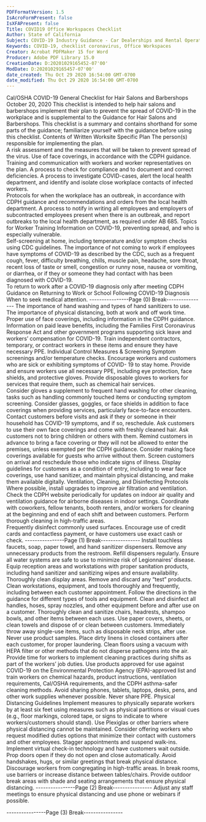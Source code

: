 ```yaml
---
PDFFormatVersion: 1.5
IsAcroFormPresent: false
IsXFAPresent: false
Title: COVID19 Office Workspaces Checklist
Author: State of California
Subject: COVID-19 Industry Guidance - Car Dealerships and Rental Operators
Keywords: COVID-19, checklist coronavirus, Office Workspaces
Creator: Acrobat PDFMaker 15 for Word
Producer: Adobe PDF Library 15.0
CreationDate: D:20201029165452-07'00'
ModDate: D:20201029165457-07'00'
date_created: Thu Oct 29 2020 16:54:00 GMT-0700
date_modified: Thu Oct 29 2020 16:54:00 GMT-0700
---
```

 
Cal/OSHA COVID-19 General Checklist 
for Hair Salons and Barbershops 
October 20, 2020 
This checklist is intended to help hair salons and barbershops implement their plan to prevent the 
spread of COVID-19 in the workplace and is supplemental to the Guidance for Hair Salons and 
Barbershops. This checklist is a summary and contains shorthand for some parts of the guidance; 
familiarize yourself with the guidance before using this checklist. 
Contents of Written Worksite Specific Plan 
  The person(s) responsible for implementing the plan.  
  A risk assessment and the measures that will be taken to prevent spread of the 
virus. 
  Use of face coverings, in accordance with the CDPH guidance. 
  Training and communication with workers and worker representatives on the 
plan. 
  A process to check for compliance and to document and correct deficiencies. 
  A process to investigate COVID-cases, alert the local health department, and 
identify and isolate close workplace contacts of infected workers.  
  Protocols for when the workplace has an outbreak, in accordance with CDPH 
guidance and recommendations and orders from the local health department. 
  A process to notify in writing all employees and employers of subcontracted 
employees present when there is an outbreak, and report outbreaks to the local 
health department, as required under AB 685. 
Topics for Worker Training 
  Information on COVID-19, preventing spread, and who is especially vulnerable.  
  Self-screening at home, including temperature and/or symptom checks using 
CDC guidelines. 
  The importance of not coming to work if employees have symptoms of COVID-19 
as described by the CDC, such as a frequent cough, fever, difficulty breathing, 
chills, muscle pain, headache, sore throat, recent loss of taste or smell, congestion 
or runny nose, nausea or vomiting, or diarrhea, or if they or someone they had 
contact with has been diagnosed with COVID-19.  
  To return to work after a COVID-19 diagnosis only after meeting CDPH Guidance 
on Returning to Work or School Following COVID-19 Diagnosis 
  When to seek medical attention. 
----------------Page (0) Break----------------
  The importance of hand washing and types of hand sanitizers to use. 
  The importance of physical distancing, both at work and off work time. 
  Proper use of face coverings, including information in the CDPH guidance. 
  Information on paid leave benefits, including the Families First Coronavirus 
Response Act and other government programs supporting sick leave and 
workers’ compensation for COVID-19. 
  Train independent contractors, temporary, or contract workers in these items and 
ensure they have necessary PPE. 
Individual Control Measures & Screening 
  Symptom screenings and/or temperature checks. 
  Encourage workers and customers who are sick or exhibiting symptoms of COVID-
19 to stay home. 
  Provide and ensure workers use all necessary PPE, including eye protection, face 
shields, and protective gloves. 
  Provide disposable gloves to workers for services that require them, such as 
chemical hair services.  
  Consider gloves a supplement to frequent hand washing for other cleaning, tasks 
such as handling commonly touched items or conducting symptom screening. 
  Consider glasses, goggles, or face shields in addition to face coverings when 
providing services, particularly face-to-face encounters. 
  Contact customers before visits and ask if they or someone in their household has 
COVID-19 symptoms, and if so, reschedule. Ask customers to use their own face 
coverings and come with freshly cleaned hair. Ask customers not to bring children 
or others with them. 
  Remind customers in advance to bring a face covering or they will not be 
allowed to enter the premises, unless exempted per the CDPH guidance. 
Consider making face coverings available for guests who arrive without them. 
  Screen customers on arrival and reschedule those who indicate signs of illness. 
  Display guidelines for customers as a condition of entry, including to wear face 
coverings, use hand sanitizer, and maintain physical distancing, and make them 
available digitally. 
Ventilation, Cleaning, and Disinfecting Protocols 
  Where possible, install upgrades to improve air filtration and ventilation. 
  Check the CDPH website periodically for updates on indoor air quality and 
ventilation guidance for airborne diseases in indoor settings. 
  Coordinate with coworkers, fellow tenants, booth renters, and/or workers for 
cleaning at the beginning and end of each shift and between customers. 
Perform thorough cleaning in high-traffic areas.  
  Frequently disinfect commonly used surfaces. 
  Encourage use of credit cards and contactless payment, or have customers use 
exact cash or check. 
----------------Page (1) Break----------------
  Install touchless faucets, soap, paper towel, and hand sanitizer dispensers. 
Remove any unnecessary products from the restroom. Refill dispensers regularly. 
  Ensure all water systems are safe to use to minimize risk of Legionnaires’ disease. 
  Equip reception areas and workstations with proper sanitation products, including 
hand sanitizer and sanitizing wipes and ensure availability. 
  Thoroughly clean display areas. Remove and discard any “test” products. 
  Clean workstations, equipment, and tools thoroughly and frequently, including 
between each customer appointment. Follow the directions in the guidance for 
different types of tools and equipment. 
  Clean and disinfect all handles, hoses, spray nozzles, and other equipment before 
and after use on a customer. Thoroughly clean and sanitize chairs, headrests, 
shampoo bowls, and other items between each uses. 
  Use paper covers, sheets, or clean towels and dispose of or clean between 
customers. 
  Immediately throw away single-use items, such as disposable neck strips, after 
use. Never use product samples. 
  Place dirty linens in closed containers after each customer, for proper laundering. 
  Clean floors using a vacuum with HEPA filter or other methods that do not 
disperse pathogens into the air. 
  Provide time for workers to implement cleaning practices during shifts as part of 
the workers’ job duties. 
  Use products approved for use against COVID-19 on the Environmental Protection 
Agency (EPA)-approved list and train workers on chemical hazards, product 
instructions, ventilation requirements, Cal/OSHA requirements, and the CDPH 
asthma-safer cleaning methods. 
  Avoid sharing phones, tablets, laptops, desks, pens, and other work supplies 
whenever possible. Never share PPE. 
Physical Distancing Guidelines 
  Implement measures to physically separate workers by at least six feet using 
measures such as physical partitions or visual cues (e.g., floor markings, colored 
tape, or signs to indicate to where workers/customers should stand). 
  Use Plexiglas or other barriers where physical distancing cannot be maintained. 
  Consider offering workers who request modified duties options that minimize their 
contact with customers and other employees. 
  Stagger appointments and suspend walk-ins. 
  Implement virtual check-in technology and have customers wait outside. 
  Prop doors open if they do not open and close automatically. 
  Avoid handshakes, hugs, or similar greetings that break physical distance. 
  Discourage workers from congregating in high-traffic areas. 
  In break rooms, use barriers or increase distance between tables/chairs.  Provide 
outdoor break areas with shade and seating arrangements that ensure physical 
distancing. 
----------------Page (2) Break----------------
  Adjust any staff meetings to ensure physical distancing and use phone or 
webinars if possible. 
 
----------------Page (3) Break----------------
